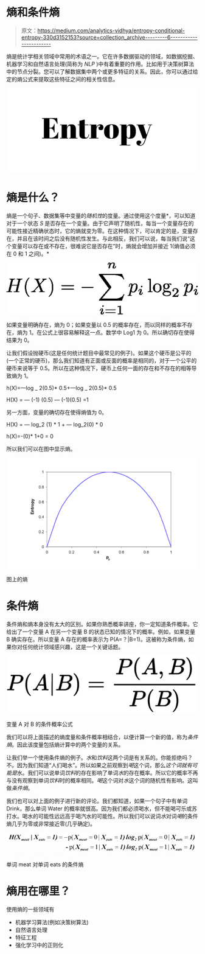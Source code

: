# 熵和条件熵

> 原文：<https://medium.com/analytics-vidhya/entropy-conditional-entropy-330d3152153?source=collection_archive---------6----------------------->

熵是统计学相关领域中常用的术语之一。它在许多数据驱动的领域，如数据挖掘、机器学习和自然语言处理(简称为 *NLP* )中有着重要的作用。比如用于决策树算法中的节点分裂。您可以了解数据集中两个或更多特征的关系。因此，你可以通过给定的熵公式来提取这些特征之间的相关性信息。

![](img/7ebb1c164e831fc0311a6ceab9e4b0a5.png)

# 熵是什么？

熵是一个句子、数据集等中变量的*随机性*的度量。通过使用这个度量*，可以知道对于一个状态 *S* 是否存在一个变量。由于它声明了随机性，每当一个变量存在的可能性接近精确状态时，它的熵就变为零。在这种情况下，可以肯定的是，变量存在，并且在该时间之后没有随机性发生。与此相反，我们可以说，每当我们说“这个变量可以存在或不存在，很难说它是否存在”时，熵就会增加并接近 1(熵值必须在 0 和 1 之间)。*

![](img/3543ec8db8fa965690bc0400e0ad3eab.png)

如果变量明确存在，熵为 0；如果变量以 0.5 的概率存在，而以同样的概率不存在，熵为 1。在公式上很容易解释这一点。数学中 Log1 为 0。所以确切存在使得结果为 0。

让我们假设抛硬币(这是任何统计题目中最常见的例子)。如果这个硬币是公平的(一个正常的硬币)，那么我们知道有正面或反面的概率是相同的，对于一个公平的硬币来说等于 0.5。所以在这种情况下，硬币上任何一面的存在和不存在的相等导致熵为 1。

h(X)=—log _ 2(0.5)* 0.5+—log _ 2(0.5)* 0.5

H(X) = — (-1) (0.5) — (-1)(0.5) =1

另一方面，变量的确切存在使得熵值为 0。

H(X) = — log_2 (1) * 1 + — log_2(0) * 0

h(X)=-(0)* 1+0 = 0

所以我们可以在图中显示熵。

![](img/e49e41ad549dc4f5e105596b719438b7.png)

图上的熵

# 条件熵

条件熵和熵本身没有太大的区别。如果你熟悉概率讲座，你一定知道条件概率。它给出了一个变量 A 在另一个变量 B 的状态已知的情况下的概率。例如，如果变量 B 确实存在。所以变量 A 存在的概率表示为 P(A=？|B=1)。这被称为条件熵，如果你对任何统计领域感兴趣，这是一个关键话题。

![](img/54caf316f08f76d21f2e6a50ef2ec782.png)

变量 A 对 B 的条件概率公式

我们可以将上面描述的熵度量和条件概率相结合，以便计算一个新的值，称为*条件熵*。因此该度量包括熵计算中的两个变量的关系。

让我们举一个使用条件熵的例子。*水*和*饮料*这两个词是有关系的。你能拒绝吗？不。因为我们知道“人们喝水”。所以如果之前观察到*喝*这个词，那么*这个词就有可能是*水。我们可以说单词*饮料*的存在影响了单词*水*的存在概率。所以它的概率不再与没有观察到单词*饮料*时的概率相同。*喝*这个词对*水*这个词的随机性有影响。这叫做*条件熵*。

我们也可以对上面的例子进行新的评论。我们都知道，如果一个句子中有单词 Drink，那么单词 Water 的概率就很高。因为我们都必须喝水，但不能喝可乐或苏打水。喝水的可能性远远高于喝汽水的可能性。所以我们可以说词*水*对词*喝*的条件熵几乎为零或非常接近零(几乎确定)。

![](img/190454fca398c7b6ff43056f050b5e55.png)

单词 meat 对单词 eats 的条件熵

# 熵用在哪里？

使用熵的一些领域有

*   机器学习算法(例如决策树算法)
*   自然语言处理
*   特征工程
*   强化学习中的正则化